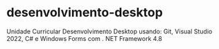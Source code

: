 # desenvolvimento-desktop
Unidade Curricular Desenvolvimento Desktop usando: Git, Visual Studio 2022, C# e Windows Forms com . NET Framework 4.8
